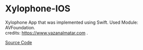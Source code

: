 # Xylophone-IOS
Xylophone App that was implemented using Swift. 
Used Module: AVFoundation.  
credits: https://www.yazanalmatar.com .

[Source Code](https://www.github.com/YazanAlmatar99/Xylophone/ViewController.swift)
